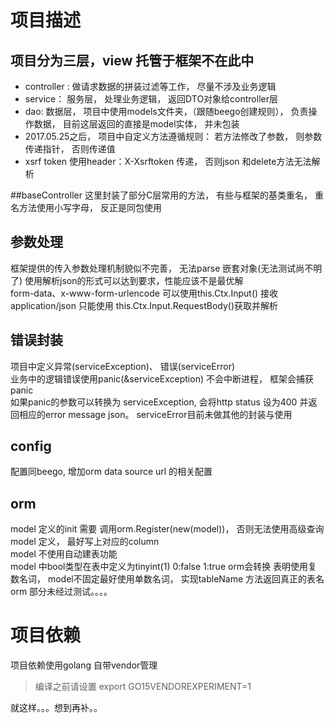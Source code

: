 
# 项目描述

## 项目分为三层，view 托管于框架不在此中
* controller :  做请求数据的拼装过滤等工作， 尽量不涉及业务逻辑
* service： 服务层， 处理业务逻辑， 返回DTO对象给controller层
* dao: 数据层， 项目中使用models文件夹，（跟随beego创建规则）， 负责操作数据， 目前这层返回的直接是model实体， 并未包装
* 2017.05.25之后， 项目中自定义方法遵循规则： 若方法修改了参数， 则参数传递指针， 否则传递值
* xsrf token 使用header：X-Xsrftoken 传递， 否则json 和delete方法无法解析


##baseController
这里封装了部分C层常用的方法， 有些与框架的基类重名， 重名方法使用小写字母， 反正是同包使用

## 参数处理
框架提供的传入参数处理机制貌似不完善， 无法parse 嵌套对象(无法测试尚不明了)
使用解析json的形式可以达到要求，性能应该不是最优解  
form-data、x-www-form-urlencode 可以使用this.Ctx.Input() 接收    
application/json 只能使用 this.Ctx.Input.RequestBody()获取并解析  


## 错误封装
项目中定义异常(serviceException)、 错误(serviceError)  
业务中的逻辑错误使用panic(&serviceException) 不会中断进程， 框架会捕获panic  
如果panic的参数可以转换为 serviceException, 会将http status 设为400 并返回相应的error message json。 serviceError目前未做其他的封装与使用


## config
配置同beego, 增加orm data source url 的相关配置  


## orm
model 定义的init 需要 调用orm.Register(new(model))， 否则无法使用高级查询  
model 定义， 最好写上对应的column  
model 不使用自动建表功能  
model 中bool类型在表中定义为tinyint(1) 0:false   1:true  orm会转换
表明使用复数名词， model不固定最好使用单数名词， 实现tableName 方法返回真正的表名  
orm 部分未经过测试。。。。  


# 项目依赖
项目依赖使用golang 自带vendor管理
> 编译之前请设置  export GO15VENDOREXPERIMENT=1



就这样。。。想到再补。。
